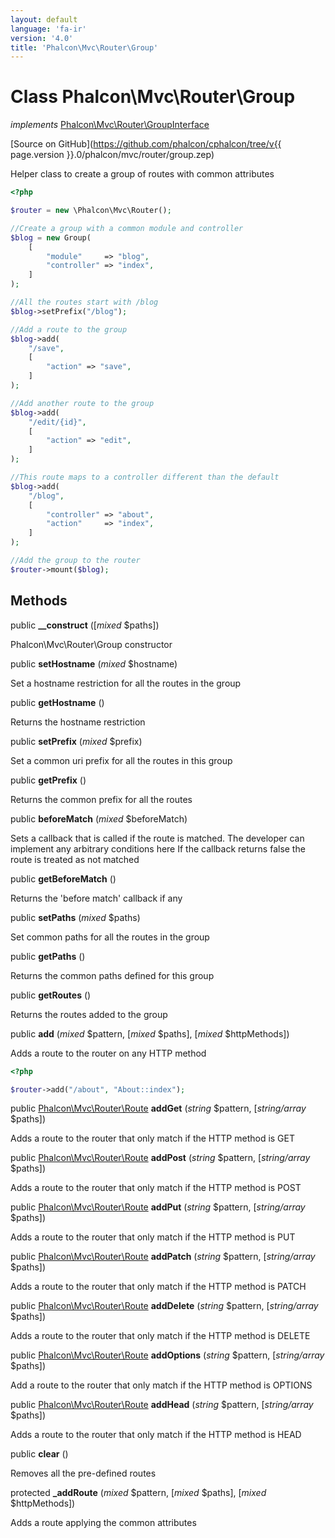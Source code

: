 ```yaml
---
layout: default
language: 'fa-ir'
version: '4.0'
title: 'Phalcon\Mvc\Router\Group'
---
```

# Class **Phalcon\Mvc\Router\Group**

*implements* [Phalcon\Mvc\Router\GroupInterface](Phalcon_Mvc_Router_GroupInterface)

[Source on GitHub](https://github.com/phalcon/cphalcon/tree/v{{ page.version }}.0/phalcon/mvc/router/group.zep)

Helper class to create a group of routes with common attributes

```php
<?php

$router = new \Phalcon\Mvc\Router();

//Create a group with a common module and controller
$blog = new Group(
    [
        "module"     => "blog",
        "controller" => "index",
    ]
);

//All the routes start with /blog
$blog->setPrefix("/blog");

//Add a route to the group
$blog->add(
    "/save",
    [
        "action" => "save",
    ]
);

//Add another route to the group
$blog->add(
    "/edit/{id}",
    [
        "action" => "edit",
    ]
);

//This route maps to a controller different than the default
$blog->add(
    "/blog",
    [
        "controller" => "about",
        "action"     => "index",
    ]
);

//Add the group to the router
$router->mount($blog);

```

## Methods

public **__construct** ([*mixed* $paths])

Phalcon\Mvc\Router\Group constructor

public **setHostname** (*mixed* $hostname)

Set a hostname restriction for all the routes in the group

public **getHostname** ()

Returns the hostname restriction

public **setPrefix** (*mixed* $prefix)

Set a common uri prefix for all the routes in this group

public **getPrefix** ()

Returns the common prefix for all the routes

public **beforeMatch** (*mixed* $beforeMatch)

Sets a callback that is called if the route is matched. The developer can implement any arbitrary conditions here If the callback returns false the route is treated as not matched

public **getBeforeMatch** ()

Returns the 'before match' callback if any

public **setPaths** (*mixed* $paths)

Set common paths for all the routes in the group

public **getPaths** ()

Returns the common paths defined for this group

public **getRoutes** ()

Returns the routes added to the group

public **add** (*mixed* $pattern, [*mixed* $paths], [*mixed* $httpMethods])

Adds a route to the router on any HTTP method

```php
<?php

$router->add("/about", "About::index");

```

public [Phalcon\Mvc\Router\Route](Phalcon_Mvc_Router_Route) **addGet** (*string* $pattern, [*string/array* $paths])

Adds a route to the router that only match if the HTTP method is GET

public [Phalcon\Mvc\Router\Route](Phalcon_Mvc_Router_Route) **addPost** (*string* $pattern, [*string/array* $paths])

Adds a route to the router that only match if the HTTP method is POST

public [Phalcon\Mvc\Router\Route](Phalcon_Mvc_Router_Route) **addPut** (*string* $pattern, [*string/array* $paths])

Adds a route to the router that only match if the HTTP method is PUT

public [Phalcon\Mvc\Router\Route](Phalcon_Mvc_Router_Route) **addPatch** (*string* $pattern, [*string/array* $paths])

Adds a route to the router that only match if the HTTP method is PATCH

public [Phalcon\Mvc\Router\Route](Phalcon_Mvc_Router_Route) **addDelete** (*string* $pattern, [*string/array* $paths])

Adds a route to the router that only match if the HTTP method is DELETE

public [Phalcon\Mvc\Router\Route](Phalcon_Mvc_Router_Route) **addOptions** (*string* $pattern, [*string/array* $paths])

Add a route to the router that only match if the HTTP method is OPTIONS

public [Phalcon\Mvc\Router\Route](Phalcon_Mvc_Router_Route) **addHead** (*string* $pattern, [*string/array* $paths])

Adds a route to the router that only match if the HTTP method is HEAD

public **clear** ()

Removes all the pre-defined routes

protected **_addRoute** (*mixed* $pattern, [*mixed* $paths], [*mixed* $httpMethods])

Adds a route applying the common attributes